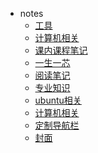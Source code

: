 <!-- _navbar.md -->


* notes
  * [工具](/工具/)
  * [计算机相关](/计算机/)
  * [课内课程笔记](/课内课程笔记/)
  * [一生一芯](/一生一芯/)
  * [阅读笔记](/阅读笔记/)
  * [专业知识](/专业知识/)
  * [ubuntu相关](/ubuntu/)
  * [计算机相关](/计算机/)
  * [定制导航栏]()
  * [封面]()


<!--* 配置-->
  <!--* [配置项]()-->
  <!--* [主题]()-->
  <!--* [使用插件]()-->
  <!--* [Markdown 配置]()-->
  <!--* [代码高亮]()-->
